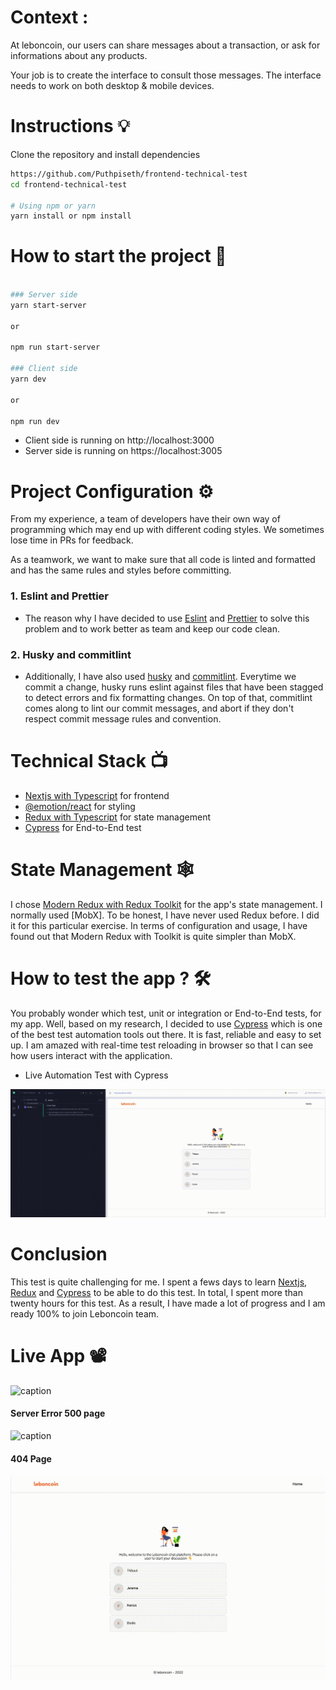 # Context :

At leboncoin, our users can share messages about a transaction, or ask for informations about any products.

Your job is to create the interface to consult those messages.
The interface needs to work on both desktop & mobile devices.

# Instructions 💡

Clone the repository and install dependencies

```bash
https://github.com/Puthpiseth/frontend-technical-test
cd frontend-technical-test

# Using npm or yarn
yarn install or npm install

```

# How to start the project 🚀

```bash

### Server side
yarn start-server

or

npm run start-server

### Client side
yarn dev

or

npm run dev
```

- Client side is running on http://localhost:3000
- Server side is running on https://localhost:3005

# Project Configuration ⚙️

From my experience, a team of developers have their own way of programming which may end up with different coding styles. We sometimes lose time in PRs for feedback.

As a teamwork, we want to make sure that all code is linted and formatted and has the same rules and styles before committing.

### 1. Eslint and Prettier

- The reason why I have decided to use [Eslint](https://eslint.org/) and [Prettier](https://prettier.io/) to solve this problem and to work better as team and keep our code clean.

### 2. Husky and commitlint

- Additionally, I have also used [husky](https://github.com/typicode/husky) and [commitlint](https://commitlint.js.org/#/). Everytime we commit a change, husky runs eslint against files that have been stagged to detect errors and fix formatting changes. On top of that, commitlint comes along to lint our commit messages, and abort if they don't respect commit message rules and convention.

# Technical Stack 📺

- [Nextjs with Typescript](https://nextjs.org/docs) for frontend
- [@emotion/react](https://emotion.sh/docs/@emotion/react) for styling
- [Redux with Typescript](https://redux.js.org/usage/usage-with-typescript) for state management
- [Cypress](https://docs.cypress.io/guides/overview/why-cypress) for End-to-End test

# State Management 🕸

I chose [Modern Redux with Redux Toolkit](https://redux.js.org/usage/usage-with-typescript) for the app's state management. I normally used [MobX]. To be honest, I have never used Redux before. I did it for this particular exercise. In terms of configuration and usage, I have found out that Modern Redux with Toolkit is quite simpler than MobX.

# How to test the app ? 🛠

You probably wonder which test, unit or integration or End-to-End tests, for my app. Well, based on my research, I decided to use [Cypress](https://docs.cypress.io/guides/overview/why-cypress) which is one of the best test automation tools out there. It is fast, reliable and easy to set up. I am amazed with real-time test reloading in browser so that I can see how users interact with the application.

- Live Automation Test with Cypress

![caption](src/assets/Live-Test.gif)

# Conclusion

This test is quite challenging for me. I spent a fews days to learn [Nextjs](https://nextjs.org/docs), [Redux](https://redux.js.org/usage/usage-with-typescript) and [Cypress](https://docs.cypress.io/guides/overview/why-cypress) to be able to do this test. In total, I spent more than twenty hours for this test. As a result, I have made a lot of progress and I am ready 100% to join Leboncoin team.

# Live App 📽

![caption](src/assets/Live-App.gif)

#### Server Error 500 page

![caption](src/assets/500.gif)

#### 404 Page

![caption](src/assets/404.gif)
